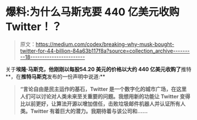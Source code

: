 # 爆料:为什么马斯克要 440 亿美元收购 Twitter！？

> 原文：<https://medium.com/codex/breaking-why-musk-bought-twitter-for-44-billion-84a63b117f8a?source=collection_archive---------18----------------------->

关于**埃隆·马斯克，**他刚刚以每股**54.20 美元的价格以大约 440 亿美元收购了**推特**，在**推特马斯克**发布的一份声明中说道:**

> **“言论自由是民主运作的基石，Twitter 是一个数字化的城市广场，在这里人们可以讨论对人类未来至关重要的问题。我想用新的功能让 Twitter 变得比以前更好，让算法开源以增加信任，击败垃圾邮件机器人并认证所有人类。Twitter 有着巨大的潜力。我期待着与该公司和……**